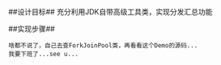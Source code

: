 ##设计目标##
充分利用JDK自带高级工具类，实现分发汇总功能

##实现步骤##
	
	啥都不说了，自己去查ForkJoinPool类，再看看这个Demo的源码...
	我要下班了...see u...
	
